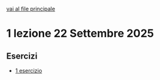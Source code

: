  [vai al file principale](../../Readme.md)


# 1 lezione 22 Settembre 2025

## Esercizi

- [1 esercizio](Esercizi/1_Esercizio)